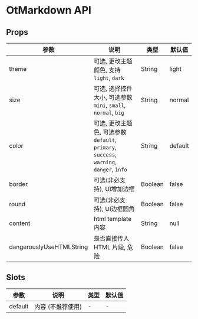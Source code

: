 # OtMarkdown API

## Props

| 参数 | 说明 | 类型 | 默认值 |
| --- | --- | --- | --- |
| theme | 可选, 更改主题颜色, 支持 `light`, `dark` | String | light |
| size | 可选, 选择控件大小, 可选参数 `mini`, `small`, `normal`, `big` | String | normal |
| color | 可选, 更改主题色, 可选参数 `default`, `primary`, `success`, `warning`, `danger`, `info` | String | default |
| border | 可选(非必支持), UI增加边框 | Boolean | false |
| round | 可选(非必支持), UI边框圆角 | Boolean | false |
| content | html template 内容 | String | null |
| dangerouslyUseHTMLString | 是否直接传入 HTML 片段, 危险 | Boolean | false |

## Slots

| 参数 | 说明 | 类型 | 默认值 |
| --- | --- | --- | --- |
| default | 内容 (不推荐使用) | - | - |

